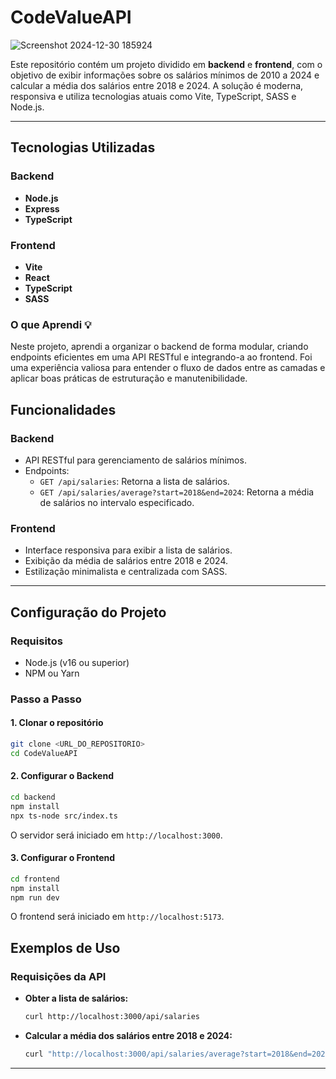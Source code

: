 # CodeValueAPI

![Screenshot 2024-12-30 185924](https://github.com/user-attachments/assets/5aa81191-9dc0-494c-bf1e-1ac614e7aac3)

Este repositório contém um projeto dividido em **backend** e **frontend**, com o objetivo de exibir informações sobre os salários mínimos de 2010 a 2024 e calcular a média dos salários entre 2018 e 2024. A solução é moderna, responsiva e utiliza tecnologias atuais como Vite, TypeScript, SASS e Node.js.

---

## Tecnologias Utilizadas

### Backend
- **Node.js**
- **Express**
- **TypeScript**

### Frontend
- **Vite**
- **React**
- **TypeScript**
- **SASS**

### O que Aprendi 💡
Neste projeto, aprendi a organizar o backend de forma modular, criando endpoints eficientes em uma API RESTful e integrando-a ao frontend. Foi uma experiência valiosa para entender o fluxo de dados entre as camadas e aplicar boas práticas de estruturação e manutenibilidade.

## Funcionalidades

### Backend
- API RESTful para gerenciamento de salários mínimos.
- Endpoints:
  - `GET /api/salaries`: Retorna a lista de salários.
  - `GET /api/salaries/average?start=2018&end=2024`: Retorna a média de salários no intervalo especificado.

### Frontend
- Interface responsiva para exibir a lista de salários.
- Exibição da média de salários entre 2018 e 2024.
- Estilização minimalista e centralizada com SASS.

---

## Configuração do Projeto

### Requisitos
- Node.js (v16 ou superior)
- NPM ou Yarn

### Passo a Passo

#### 1. Clonar o repositório
```bash
git clone <URL_DO_REPOSITORIO>
cd CodeValueAPI
```

#### 2. Configurar o Backend
```bash
cd backend
npm install
npx ts-node src/index.ts
```
O servidor será iniciado em `http://localhost:3000`.

#### 3. Configurar o Frontend
```bash
cd frontend
npm install
npm run dev
```
O frontend será iniciado em `http://localhost:5173`.

## Exemplos de Uso

### Requisições da API
- **Obter a lista de salários:**
  ```bash
  curl http://localhost:3000/api/salaries
  ```
- **Calcular a média dos salários entre 2018 e 2024:**
  ```bash
  curl "http://localhost:3000/api/salaries/average?start=2018&end=2024"
  ```

---
